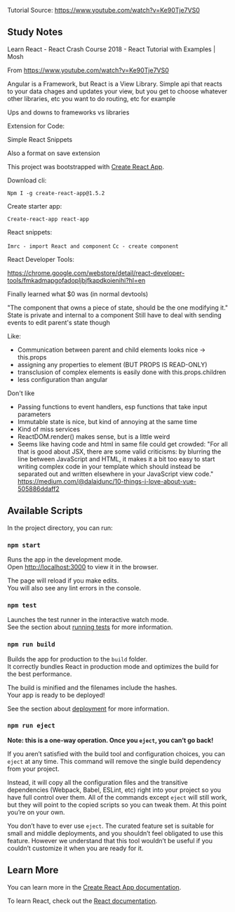 Tutorial Source:
https://www.youtube.com/watch?v=Ke90Tje7VS0



## Study Notes

Learn React - React Crash Course 2018 - React Tutorial with Examples | Mosh

From <https://www.youtube.com/watch?v=Ke90Tje7VS0> 


Angular is a Framework, but React is a View Library. Simple api that reacts to your data chages and updates your view, but you get to choose whatever other libraries, etc you want to do routing, etc for example

Ups and downs to frameworks vs libraries

Extension for Code:

Simple React Snippets

Also a format on save extension

This project was bootstrapped with [Create React App](https://github.com/facebook/create-react-app).

Download cli:

`Npm I -g create-react-app@1.5.2`

Create starter app:

`Create-react-app react-app`



React snippets:

`Imrc - import React and component`
`Cc - create component`

React Developer Tools:

https://chrome.google.com/webstore/detail/react-developer-tools/fmkadmapgofadopljbjfkapdkoienihi?hl=en

Finally learned what $0 was (in normal devtools)

"The component that owns a piece of state, should be the one modifying it."
State is private and internal to a component
Still have to deal with sending events to edit parent's state though


Like:
  - Communication between parent and child elements looks nice -> this.props
  - assigning any properties to element (BUT PROPS IS READ-ONLY)
  - transclusion of complex elements is easily done with this.props.children
  - less configuration than angular


Don't like
   - Passing functions to event handlers, esp functions that take input parameters
   - Immutable state is nice, but kind of annoying at the same time
   - Kind of miss services
   - ReactDOM.render() makes sense, but is a little weird
   - Seems like having code and html in same file could get crowded: "For all that is good about JSX, there are some valid criticisms: by blurring the line between JavaScript and HTML, it makes it a bit too easy to start writing complex code in your template which should instead be separated out and written elsewhere in your JavaScript view code." https://medium.com/@dalaidunc/10-things-i-love-about-vue-505886ddaff2 





## Available Scripts

In the project directory, you can run:

### `npm start`

Runs the app in the development mode.<br>
Open [http://localhost:3000](http://localhost:3000) to view it in the browser.

The page will reload if you make edits.<br>
You will also see any lint errors in the console.

### `npm test`

Launches the test runner in the interactive watch mode.<br>
See the section about [running tests](https://facebook.github.io/create-react-app/docs/running-tests) for more information.

### `npm run build`

Builds the app for production to the `build` folder.<br>
It correctly bundles React in production mode and optimizes the build for the best performance.

The build is minified and the filenames include the hashes.<br>
Your app is ready to be deployed!

See the section about [deployment](https://facebook.github.io/create-react-app/docs/deployment) for more information.

### `npm run eject`

**Note: this is a one-way operation. Once you `eject`, you can’t go back!**

If you aren’t satisfied with the build tool and configuration choices, you can `eject` at any time. This command will remove the single build dependency from your project.

Instead, it will copy all the configuration files and the transitive dependencies (Webpack, Babel, ESLint, etc) right into your project so you have full control over them. All of the commands except `eject` will still work, but they will point to the copied scripts so you can tweak them. At this point you’re on your own.

You don’t have to ever use `eject`. The curated feature set is suitable for small and middle deployments, and you shouldn’t feel obligated to use this feature. However we understand that this tool wouldn’t be useful if you couldn’t customize it when you are ready for it.

## Learn More

You can learn more in the [Create React App documentation](https://facebook.github.io/create-react-app/docs/getting-started).

To learn React, check out the [React documentation](https://reactjs.org/).



